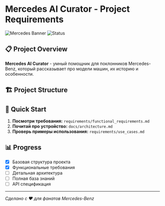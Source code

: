 # Mercedes AI Curator - Project Requirements

![Mercedes Banner](https://img.shields.io/badge/Mercedes-AI%20Assistant-blue?style=for-the-badge&logo=mercedes)
![Status](https://img.shields.io/badge/Status-In%20Development-yellow?style=for-the-badge)

## 📋 Project Overview

**Mercedes AI Curator** - умный помощник для поклонников Mercedes-Benz, который рассказывает про модели машин, их историю и особенности.

## 🏗 Project Structure


## 🚀 Quick Start

1. **Посмотри требования:** `requirements/functional_requirements.md`
2. **Почитай про устройство:** `docs/architecture.md`
3. **Проверь примеры использования:** `requirements/use_cases.md`

## 📊 Progress

- [x] Базовая структура проекта
- [x] Функциональные требования
- [ ] Детальная архитектура
- [ ] Полная база знаний
- [ ] API спецификация

---

*Сделано с ❤️ для фанатов Mercedes-Benz*